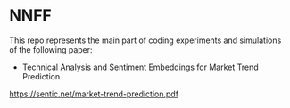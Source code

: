 # NNFF
This repo represents the main part of coding experiments and simulations of the following paper:
- Technical Analysis and Sentiment Embeddings for Market Trend Prediction

https://sentic.net/market-trend-prediction.pdf
